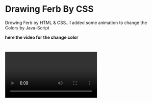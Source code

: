 # Drawing Ferb By CSS


Drowing Ferb by HTML & CSS..
I added some animation to change the Colors by Java-Script

**here the video for the change color**
#
![](vid.mov)


